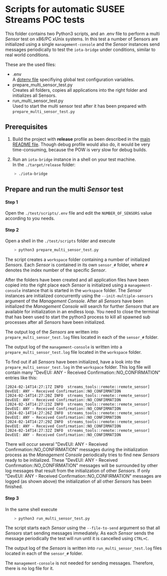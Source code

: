 # Scripts for automatic SUSEE Streams POC tests

This folder contains two Python3 scripts, and an .env file to perform a multi *Sensor* test on x86/PC
xUnix systems. In this test a number of Sensors are initialized using a single `management-console`
and the *Sensor* instances send messages periodically to test the `iota-bridge` under conditions,
similar to real world conditions.

These are the used files:
* .env<br>
  A [dotenv file](https://hexdocs.pm/dotenvy/dotenv-file-format.html) specifiying global test configuration
  variables.
* prepare_multi_sensor_test.py<br>
  Creates all folders, copies all applications into the right folder and initializes all Sensors.
* run_multi_sensor_test.py<br>
  Used to start the multi sensor test after it has been prepared with `prepare_multi_sensor_test.py`
  
## Prerequisites

1) Build the project with **release** profile as been described in the [main README file](../../README.md#for-x86pc-1).
   Though debug profile would also do, it would be very time-consuming, because the POW is very slow for debug builds.

2) Run an `iota-bridge` instance in a shell on your test machine.<br>
   In the `./target/release` folder:
```bash
    > ./iota-bridge
```

## Prepare and run the multi *Sensor* test

#### Step 1 
Open the `./test/scripts/.env` file and edit the `NUMBER_OF_SENSORS` value according to you needs.

#### Step 2
Open a shell in the `./test/scripts` folder and execute
```bash
    > python3 prepare_multi_sensor_test.py
```
The script creates a `workspace` folder containing a number of initialized *Sensors*.
Each *Sensor* is contained in its own `sensor_#` folder, where `#` denotes the index number
of the specific *Sensor*.
   
After the folders have been created and all application files have been copied into the right place
each *Sensor* is initialized using a `management-console` instance that is started in the `workspace` folder.
The *Sensor* instances are initialized concurrently using the `--init-multiple-sensors` argument of the
*Management Console*. After all *Sensors* have been initialized the *Management Console* will search for
further *Sensors* that are available for initialization in an endless loop. You need to close the terminal
that has been used to start the python3 process to kill all spawned sub processes after all *Sensors* have
been initialized.

The output log of the *Sensors* are written into `prepare_multi_sensor_test.log` files located in each of the
`sensor_#` folder.

The output log of the `management-console` is written into a `prepare_multi_sensor_test.log` file located in
the `workspace` folder.

To find out if all *Sensors* have been initialized, have a look into the
`prepare_multi_sensor_test.log` in the `workspace` folder. This log file will contain many
"DevEUI: ANY - Received Confirmation::NO_CONFIRMATION" entries like this:

    [2024-02-14T14:27:17Z INFO  streams_tools::remote::remote_sensor] DevEUI: ANY - Received Confirmation::NO_CONFIRMATION
    [2024-02-14T14:27:20Z INFO  streams_tools::remote::remote_sensor] DevEUI: ANY - Received Confirmation::NO_CONFIRMATION
    [2024-02-14T14:27:23Z INFO  streams_tools::remote::remote_sensor] DevEUI: ANY - Received Confirmation::NO_CONFIRMATION
    [2024-02-14T14:27:26Z INFO  streams_tools::remote::remote_sensor] DevEUI: ANY - Received Confirmation::NO_CONFIRMATION
    [2024-02-14T14:27:29Z INFO  streams_tools::remote::remote_sensor] DevEUI: ANY - Received Confirmation::NO_CONFIRMATION
    [2024-02-14T14:27:32Z INFO  streams_tools::remote::remote_sensor] DevEUI: ANY - Received Confirmation::NO_CONFIRMATION

There will occur several "DevEUI: ANY - Received Confirmation::NO_CONFIRMATION" messages during the initialization
process as the *Management Console* periodically tries to find new *Sensors* ready to be initialized. These
"DevEUI: ANY - Received Confirmation::NO_CONFIRMATION" messages will be surrounded by other log messages that result from
the initialization of other *Sensors*. If only "DevEUI: ANY - Received Confirmation::NO_CONFIRMATION" messages are logged
(as shown above) the initialization of all other *Sensors* has been finished.

#### Step 3
In the same shell execute
```bash
    > python3 run_multi_sensor_test.py
```
The script starts each *Sensor* using the `--file-to-send` argument so that all *Sensors* start sending messages
immediately. As each *Sensor* sends the message periodically the test will run until it is cancelled using `CTRL+C`.

The output log of the *Sensors* is written into `run_multi_sensor_test.log` files located in each of the
`sensor_#` folder.

The `management-console` is not needed for sending messages. Therefore, there is no log file for it.